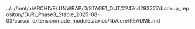 ../..//mnt/h/ARCHIVE/.UNWRAP/D/STAGE1_OUT/2247cd293227/backup_repository/DuRi_Phase3_Stable_2025-08-03/cursor_extension/node_modules/axios/lib/core/README.md